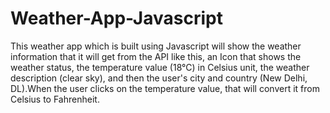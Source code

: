 # Weather-App-Javascript

This weather app which is built using Javascript will show the weather information that it will get from the API like this, 
an Icon that shows the weather status, the temperature value (18°C) in Celsius unit, the weather description (clear sky), and then the 
user's city and country (New Delhi, DL).When the user clicks on the temperature value, that will convert it from Celsius to Fahrenheit.
